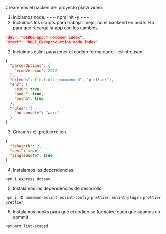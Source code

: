Crearemos el backen del proyecto platzi video.
1. Iniciamos node. ~~~ npm init -y ~~~
2. Incluimos los scripts para trabajar mejor no el backend en node. Eto para que recarge la app con los cambios.
  ~~~json
  "dev": "DEBUG=app:* nodemon index",
  "start": "NODE_ENV=production node index"
  ~~~
2. Incluimos eslint para tener el codigo formateado.
  .eslintrc.json
  ~~~json
  {
    "parserOptions": {
      "ecmaVersion": 2018
    },
    "extends": ["eslint:recommended", "prettier"],
    "env": {
      "es6": true,
      "node": true,
      "mocha": true
    },
    "rules": {
      "no-console": "warn"
    }
  }
  ~~~
3. Creamos el .prettierrc.jon.
  ~~~json
  {
    "tabWidth": 2,
    "semi": true,
    "singleQuote": true
  }
  ~~~
4. Instalamos las dependencias.
  ~~~
  npm i express dotenv
  ~~~
5. Instalamos las dependencias de desarrollo.
  ~~~
  npm i -D nodemon eslint eslint-config-prettier eslint-plugin-prettier prettier
  ~~~
6. Instalamos hooks para que el codigo se formatee cada que agamos un commit.
  ~~~
  npx mrm lint-staged
  ~~~